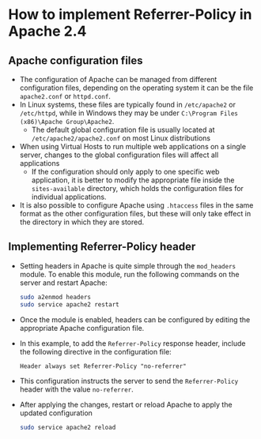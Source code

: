 # How to implement Referrer-Policy in Apache 2.4

## Apache configuration files

* The configuration of Apache can be managed from different configuration files, depending on the operating system it can be the file `apache2.conf` or `httpd.conf`.
* In Linux systems, these files are typically found in `/etc/apache2` or `/etc/httpd`, while in Windows they may be under `C:\Program Files (x86)\Apache Group\Apache2`.
  * The default global configuration file is usually located at `/etc/apache2/apache2.conf` on most Linux distributions
* When using Virtual Hosts to run multiple web applications on a single server, changes to the global configuration files will affect all applications
  * If the configuration should only apply to one specific web application, it is better to modify the appropriate file inside the `sites-available` directory, which holds the configuration files for individual applications.
* It is also possible to configure Apache using `.htaccess` files in the same format as the other configuration files, but these will only take effect in the directory in which they are stored.

## Implementing Referrer-Policy header

* Setting headers in Apache is quite simple through the `mod_headers` module. To enable this module, run the following commands on the server and restart Apache:

  ```bash
  sudo a2enmod headers
  sudo service apache2 restart
  ```

* Once the module is enabled, headers can be configured by editing the appropriate Apache configuration file.
* In this example, to add the `Referrer-Policy` response header, include the following directive in the configuration file:

  ```apacheconf
  Header always set Referrer-Policy "no-referrer"
  ```

* This configuration instructs the server to send the `Referrer-Policy` header with the value `no-referrer`.
* After applying the changes, restart or reload Apache to apply the updated configuration

  ```bash
  sudo service apache2 reload
  ```
